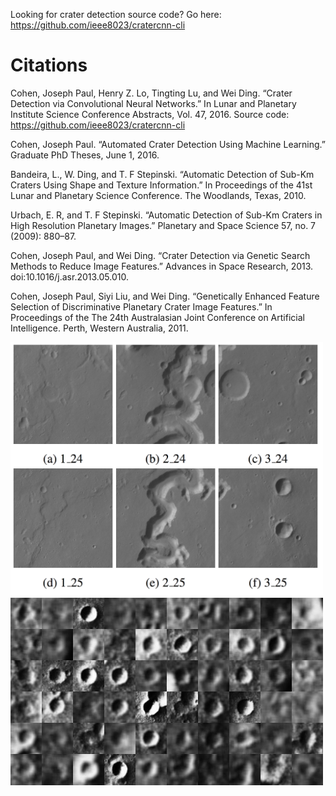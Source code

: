 Looking for crater detection source code? Go here: https://github.com/ieee8023/cratercnn-cli











# Citations

Cohen, Joseph Paul, Henry Z. Lo, Tingting Lu, and Wei Ding. “Crater Detection via Convolutional Neural Networks.” In Lunar and Planetary Institute Science Conference Abstracts, Vol. 47, 2016. Source code: https://github.com/ieee8023/cratercnn-cli

Cohen, Joseph Paul. “Automated Crater Detection Using Machine Learning.” Graduate PhD Theses, June 1, 2016.


Bandeira, L., W. Ding, and T. F Stepinski. “Automatic Detection of Sub-Km Craters Using Shape and Texture Information.” In Proceedings of the 41st Lunar and Planetary Science Conference. The Woodlands, Texas, 2010.

Urbach, E. R, and T. F Stepinski. “Automatic Detection of Sub-Km Craters in High Resolution Planetary Images.” Planetary and Space Science 57, no. 7 (2009): 880–87.

Cohen, Joseph Paul, and Wei Ding. “Crater Detection via Genetic Search Methods to Reduce Image Features.” Advances in Space Research, 2013. doi:10.1016/j.asr.2013.05.010.

Cohen, Joseph Paul, Siyi Liu, and Wei Ding. “Genetically Enhanced Feature Selection of Discriminative Planetary Crater Image Features.” In Proceedings of the The 24th Australasian Joint Conference on Artificial Intelligence. Perth, Western Australia, 2011.

<img src="./CraterDataset-Overview.png" alt="Image Tiles" width=500px>

<img src="./ExampleCroppedCraters.jpg" alt="Crater Examples" width=500px>


